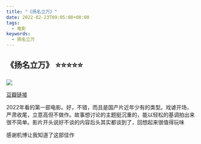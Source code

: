 ```yaml
---
title: "《扬名立万》"
date: 2022-02-23T09:05:08+08:00
tags:
  - 电影
keywords:
  - 扬名立万
---
```


## 《扬名立万》 ⭐️⭐️⭐️⭐️⭐️
![](/img/movies/be_somebody.webp)

[豆瓣链接](https://movie.douban.com/subject/35422807)

2022年看的第一部电影。好，不错，而且是国产片近年少有的类型。戏谑开场，严肃收尾，立意高但不做作。故事想讨论的主题挺沉重的，能以轻松的基调拍出来很不简单。影片开头说好不谈的内容后头其实都谈到了，回想起来很值得玩味

感谢机博让我知道了这部佳作